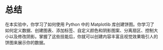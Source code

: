 # 总结

在本实验中，你学习了如何使用 Python 中的 Matplotlib 库创建饼图。你学习了如何定义数据、创建图表、添加标签、自定义颜色和阴影图案、分离扇区、控制大小以及修改阴影。掌握了这些技能后，你就可以创建内容丰富且视觉效果吸引人的饼图来展示你的数据。
